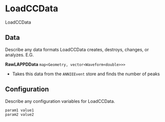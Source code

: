 # LoadCCData

LoadCCData

## Data

Describe any data formats LoadCCData creates, destroys, changes, or analyzes. E.G.

**RawLAPPDData** `map<Geometry, vector<Waveform<double>>>`
* Takes this data from the `ANNIEEvent` store and finds the number of peaks

## Configuration

Describe any configuration variables for LoadCCData.

```
param1 value1
param2 value2
```
